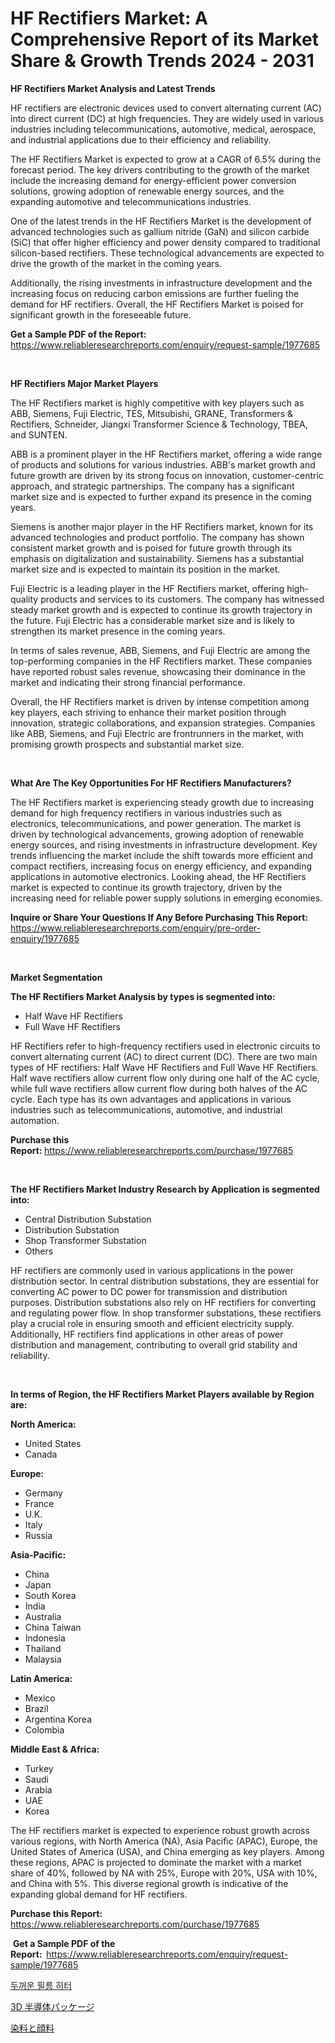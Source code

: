 <p><h1>HF Rectifiers Market: A Comprehensive Report of its Market Share & Growth Trends 2024 - 2031</h1></p><p><strong>HF Rectifiers Market Analysis and Latest Trends</strong></p>
<p><p>HF rectifiers are electronic devices used to convert alternating current (AC) into direct current (DC) at high frequencies. They are widely used in various industries including telecommunications, automotive, medical, aerospace, and industrial applications due to their efficiency and reliability.</p><p>The HF Rectifiers Market is expected to grow at a CAGR of 6.5% during the forecast period. The key drivers contributing to the growth of the market include the increasing demand for energy-efficient power conversion solutions, growing adoption of renewable energy sources, and the expanding automotive and telecommunications industries.</p><p>One of the latest trends in the HF Rectifiers Market is the development of advanced technologies such as gallium nitride (GaN) and silicon carbide (SiC) that offer higher efficiency and power density compared to traditional silicon-based rectifiers. These technological advancements are expected to drive the growth of the market in the coming years.</p><p>Additionally, the rising investments in infrastructure development and the increasing focus on reducing carbon emissions are further fueling the demand for HF rectifiers. Overall, the HF Rectifiers Market is poised for significant growth in the foreseeable future.</p></p>
<p><strong>Get a Sample PDF of the Report:&nbsp;</strong> <a href="https://www.reliableresearchreports.com/enquiry/request-sample/1977685">https://www.reliableresearchreports.com/enquiry/request-sample/1977685</a></p>
<p>&nbsp;</p>
<p><strong>HF Rectifiers Major Market Players</strong></p>
<p><p>The HF Rectifiers market is highly competitive with key players such as ABB, Siemens, Fuji Electric, TES, Mitsubishi, GRANE, Transformers & Rectifiers, Schneider, Jiangxi Transformer Science & Technology, TBEA, and SUNTEN. </p><p>ABB is a prominent player in the HF Rectifiers market, offering a wide range of products and solutions for various industries. ABB's market growth and future growth are driven by its strong focus on innovation, customer-centric approach, and strategic partnerships. The company has a significant market size and is expected to further expand its presence in the coming years.</p><p>Siemens is another major player in the HF Rectifiers market, known for its advanced technologies and product portfolio. The company has shown consistent market growth and is poised for future growth through its emphasis on digitalization and sustainability. Siemens has a substantial market size and is expected to maintain its position in the market.</p><p>Fuji Electric is a leading player in the HF Rectifiers market, offering high-quality products and services to its customers. The company has witnessed steady market growth and is expected to continue its growth trajectory in the future. Fuji Electric has a considerable market size and is likely to strengthen its market presence in the coming years.</p><p>In terms of sales revenue, ABB, Siemens, and Fuji Electric are among the top-performing companies in the HF Rectifiers market. These companies have reported robust sales revenue, showcasing their dominance in the market and indicating their strong financial performance.</p><p>Overall, the HF Rectifiers market is driven by intense competition among key players, each striving to enhance their market position through innovation, strategic collaborations, and expansion strategies. Companies like ABB, Siemens, and Fuji Electric are frontrunners in the market, with promising growth prospects and substantial market size.</p></p>
<p>&nbsp;</p>
<p><strong>What Are The Key Opportunities For HF Rectifiers Manufacturers?</strong></p>
<p><p>The HF Rectifiers market is experiencing steady growth due to increasing demand for high frequency rectifiers in various industries such as electronics, telecommunications, and power generation. The market is driven by technological advancements, growing adoption of renewable energy sources, and rising investments in infrastructure development. Key trends influencing the market include the shift towards more efficient and compact rectifiers, increasing focus on energy efficiency, and expanding applications in automotive electronics. Looking ahead, the HF Rectifiers market is expected to continue its growth trajectory, driven by the increasing need for reliable power supply solutions in emerging economies.</p></p>
<p><strong>Inquire or Share Your Questions If Any Before Purchasing This Report:</strong> <a href="https://www.reliableresearchreports.com/enquiry/pre-order-enquiry/1977685">https://www.reliableresearchreports.com/enquiry/pre-order-enquiry/1977685</a></p>
<p>&nbsp;</p>
<p><strong>Market Segmentation</strong></p>
<p><strong>The HF Rectifiers Market Analysis by types is segmented into:</strong></p>
<p><ul><li>Half Wave HF Rectifiers</li><li>Full Wave HF Rectifiers</li></ul></p>
<p><p>HF Rectifiers refer to high-frequency rectifiers used in electronic circuits to convert alternating current (AC) to direct current (DC). There are two main types of HF rectifiers: Half Wave HF Rectifiers and Full Wave HF Rectifiers. Half wave rectifiers allow current flow only during one half of the AC cycle, while full wave rectifiers allow current flow during both halves of the AC cycle. Each type has its own advantages and applications in various industries such as telecommunications, automotive, and industrial automation.</p></p>
<p><strong>Purchase this Report:&nbsp;</strong><a href="https://www.reliableresearchreports.com/purchase/1977685">https://www.reliableresearchreports.com/purchase/1977685</a></p>
<p>&nbsp;</p>
<p><strong>The HF Rectifiers Market Industry Research by Application is segmented into:</strong></p>
<p><ul><li>Central Distribution Substation</li><li>Distribution Substation</li><li>Shop Transformer Substation</li><li>Others</li></ul></p>
<p><p>HF rectifiers are commonly used in various applications in the power distribution sector. In central distribution substations, they are essential for converting AC power to DC power for transmission and distribution purposes. Distribution substations also rely on HF rectifiers for converting and regulating power flow. In shop transformer substations, these rectifiers play a crucial role in ensuring smooth and efficient electricity supply. Additionally, HF rectifiers find applications in other areas of power distribution and management, contributing to overall grid stability and reliability.</p></p>
<p>&nbsp;</p>
<p><strong>In terms of Region, the HF Rectifiers Market Players available by Region are:</strong></p>
<p>
    <p> <strong> North America: </strong>
        <ul>
            <li>United States</li>
            <li>Canada</li>
        </ul>
        </p> 
    <p> <strong> Europe: </strong>
        <ul>
            <li>Germany</li>
            <li>France</li>
            <li>U.K.</li>
            <li>Italy</li>
            <li>Russia</li>
        </ul>
        </p> 
    <p> <strong> Asia-Pacific: </strong>
        <ul>
            <li>China</li>
            <li>Japan</li>
            <li>South Korea</li>
            <li>India</li>
            <li>Australia</li>
            <li>China Taiwan</li>
            <li>Indonesia</li>
            <li>Thailand</li>
            <li>Malaysia</li>
        </ul>
        </p> 
    <p> <strong> Latin America: </strong>
        <ul>
            <li>Mexico</li>
            <li>Brazil</li>
            <li>Argentina Korea</li>
            <li>Colombia</li>
        </ul>
        </p> 
    <p> <strong> Middle East & Africa: </strong>
        <ul>
            <li>Turkey</li>
            <li>Saudi</li>
            <li>Arabia</li>
            <li>UAE</li>
            <li>Korea</li>
        </ul>
    </p>
    </p>
<p><p>The HF rectifiers market is expected to experience robust growth across various regions, with North America (NA), Asia Pacific (APAC), Europe, the United States of America (USA), and China emerging as key players. Among these regions, APAC is projected to dominate the market with a market share of 40%, followed by NA with 25%, Europe with 20%, USA with 10%, and China with 5%. This diverse regional growth is indicative of the expanding global demand for HF rectifiers.</p></p>
<p><strong>Purchase this Report: </strong><a href="https://www.reliableresearchreports.com/purchase/1977685">https://www.reliableresearchreports.com/purchase/1977685</a></p>
<p>&nbsp;<strong>Get a Sample PDF of the Report:&nbsp;&nbsp;</strong><a href="https://www.reliableresearchreports.com/enquiry/request-sample/1977685">https://www.reliableresearchreports.com/enquiry/request-sample/1977685</a></p>
<p><strong></strong></p>
<p><p><a href="https://medium.com/@giovanileannon/%EB%91%90%EA%BA%BC%EC%9A%B4-%ED%95%84%EB%A6%84-%ED%9E%88%ED%84%B0-%EC%8B%9C%EC%9E%A5-%EC%8B%9C%EC%9E%A5-%EC%A0%90%EC%9C%A0%EC%9C%A8-%EC%8B%9C%EC%9E%A5-%EB%8F%99%ED%96%A5-%EB%B0%8F-%EB%AF%B8%EB%9E%98-%EC%84%B1%EC%9E%A5-%EB%B6%84%EC%84%9D%ED%95%98%EA%B8%B0-4f09ad4124cd">두꺼운 필름 히터</a></p><p><a href="https://github.com/marbadji/Market-Research-Report-List-1/blob/main/991788817068.md">3D 半導体パッケージ</a></p><p><a href="https://github.com/KaydenJohns1964/Market-Research-Report-List-1/blob/main/190769617069.md">染料と顔料</a></p></p>